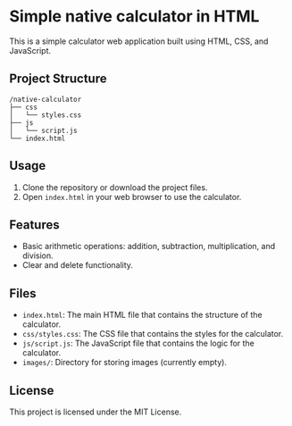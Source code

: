 # Simple native calculator in HTML

This is a simple calculator web application built using HTML, CSS, and JavaScript.

## Project Structure

```
/native-calculator
├── css
│   └── styles.css
├── js
│   └── script.js
└── index.html
```

## Usage

1. Clone the repository or download the project files.
2. Open `index.html` in your web browser to use the calculator.

## Features

- Basic arithmetic operations: addition, subtraction, multiplication, and division.
- Clear and delete functionality.

## Files

- `index.html`: The main HTML file that contains the structure of the calculator.
- `css/styles.css`: The CSS file that contains the styles for the calculator.
- `js/script.js`: The JavaScript file that contains the logic for the calculator.
- `images/`: Directory for storing images (currently empty).

## License

This project is licensed under the MIT License.
